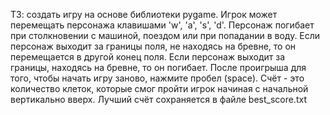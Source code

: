 ТЗ: создать игру на основе библиотеки pygame.
Игрок может перемещать персонажа клавишами 'w', 'a', 's', 'd'.
Персонаж погибает при столкновении с машиной, поездом или при попадании в воду.
Если персонаж выходит за границы поля, не находясь на бревне, то он перемещается в другой конец поля.
Если персонаж выходит за границы, находясь на бревне, то он погибает.
После проигрыша для того, чтобы начать игру заново, нажмите пробел (space).
Счёт - это количество клеток, которые смог пройти игрок начиная с начальной вертикально вверх.
Лучший счёт сохраняется в файле best_score.txt